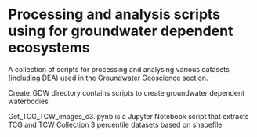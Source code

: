 Processing and analysis scripts using for groundwater dependent ecosystems
==========================================================================

A collection of scripts for processing and analysing various datasets (including DEA)
used in the Groundwater Geoscience section.

Create_GDW directory contains scripts to create groundwater dependent waterbodies

Get_TCG_TCW_images_c3.ipynb is a Jupyter Notebook script that extracts TCG and TCW Collection 3 percentile datasets based on shapefile

